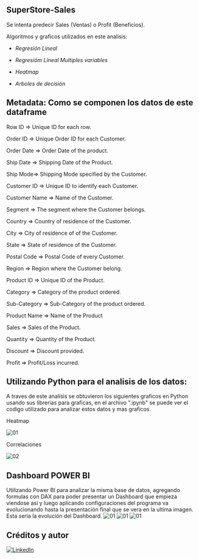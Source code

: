 ## SuperStore-Sales
Se intenta predecir Sales (Ventas) o Profit (Beneficios).

Algoritmos y graficos utilizados en este analisis:

* *Regresión Lineal*

* *Regresióm Lineal Multiples variables*

* *Heatmap*

* *Arboles de decisión*

## Metadata: Como se componen los datos de este dataframe
Row ID => Unique ID for each row.

Order ID => Unique Order ID for each Customer.

Order Date => Order Date of the product.

Ship Date => Shipping Date of the Product.

Ship Mode=> Shipping Mode specified by the Customer.

Customer ID => Unique ID to identify each Customer.

Customer Name => Name of the Customer.

Segment => The segment where the Customer belongs.

Country => Country of residence of the Customer.

City => City of residence of of the Customer.

State => State of residence of the Customer.

Postal Code => Postal Code of every Customer.

Region => Region where the Customer belong.

Product ID => Unique ID of the Product.

Category => Category of the product ordered.

Sub-Category => Sub-Category of the product ordered.

Product Name => Name of the Product

Sales => Sales of the Product.

Quantity => Quantity of the Product.

Discount => Discount provided.

Profit => Profit/Loss incurred.

## Utilizando Python para el analisis de los datos:
A traves de este analisis se obtuvieron los siguientes graficos en Python usando sus librerias para graficas, en el archivo ".ipynb" se puede ver el codigo utilizado para analizar estos datos y mas graficos.

Heatmap

![01](https://user-images.githubusercontent.com/94582879/173687150-e9a4c7fc-e29e-487e-a005-b1e398e6f716.jpg)

Correlaciones

![02](https://user-images.githubusercontent.com/94582879/173687153-435f4b86-ba6c-4ed5-ab86-5f5550b4dde3.jpg)

## Dashboard POWER BI
Utilizando Power BI para analizar la misma base de datos, agregando formulas con DAX para poder presentar un Dashboard que empieza viendose asi y luego aplicando configuraciones del programa va evolucionando hasta la presentación final que se vera en la ultima imagen.
Esta seria la evolución del Dashboard.
![01](https://user-images.githubusercontent.com/94582879/174399022-288aeb55-40ef-490f-83b2-c8b2f0e4525a.jpg)
![01](https://user-images.githubusercontent.com/94582879/176806929-208cf41a-1e40-43de-be78-fe2f22a9e8b5.jpg)
![01](https://user-images.githubusercontent.com/94582879/177233529-1b3013e7-3273-4f91-bdb7-7a5f0c11181d.jpg)


## Créditos y autor
[![LinkedIn](https://img.shields.io/badge/LinkedIn-Nestor_Diaz-0077B5?style=for-the-badge&logo=linkedin&logoColor=white&labelColor=101010)](https://www.linkedin.com/in/contadornestordiaz/)

